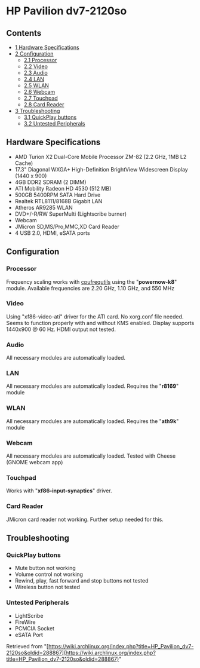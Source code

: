 # HP Pavilion dv7-2120so

## Contents

*   [1 Hardware Specifications](#Hardware_Specifications)
*   [2 Configuration](#Configuration)
    *   [2.1 Processor](#Processor)
    *   [2.2 Video](#Video)
    *   [2.3 Audio](#Audio)
    *   [2.4 LAN](#LAN)
    *   [2.5 WLAN](#WLAN)
    *   [2.6 Webcam](#Webcam)
    *   [2.7 Touchpad](#Touchpad)
    *   [2.8 Card Reader](#Card_Reader)
*   [3 Troubleshooting](#Troubleshooting)
    *   [3.1 QuickPlay buttons](#QuickPlay_buttons)
    *   [3.2 Untested Peripherals](#Untested_Peripherals)

## Hardware Specifications

*   AMD Turion X2 Dual-Core Mobile Processor ZM-82 (2.2 GHz, 1MB L2 Cache)
*   17.3" Diagonal WXGA+ High-Definition BrightView Widescreen Display (1440 x 900)
*   4GB DDR2 SDRAM (2 DIMM)
*   ATI Mobility Radeon HD 4530 (512 MB)
*   500GB 5400RPM SATA Hard Drive
*   Realtek RTL8111/8168B Gigabit LAN
*   Atheros AR9285 WLAN
*   DVD+/-R/RW SuperMulti (Lightscribe burner)
*   Webcam
*   JMicron SD,MS/Pro,MMC,XD Card Reader
*   4 USB 2.0, HDMI, eSATA ports

## Configuration

### Processor

Frequency scaling works with [cpufrequtils](/index.php/Cpufrequtils "Cpufrequtils") using the "**powernow-k8**" module. Available frequencies are 2.20 GHz, 1.10 GHz, and 550 MHz

### Video

Using "xf86-video-ati" driver for the ATI card. No xorg.conf file needed. Seems to function properly with and without KMS enabled. Display supports 1440x900 @ 60 Hz. HDMI output not tested.

### Audio

All necessary modules are automatically loaded.

### LAN

All necessary modules are automatically loaded. Requires the "**r8169**" module

### WLAN

All necessary modules are automatically loaded. Requires the "**ath9k**" module

### Webcam

All necessary modules are automatically loaded. Tested with Cheese (GNOME webcam app)

### Touchpad

Works with "**xf86-input-synaptics**" driver.

### Card Reader

JMicron card reader not working. Further setup needed for this.

## Troubleshooting

### QuickPlay buttons

*   Mute button not working
*   Volume control not working
*   Rewind, play, fast forward and stop buttons not tested
*   Wireless button not tested

### Untested Peripherals

*   LightScribe
*   FireWire
*   PCMCIA Socket
*   eSATA Port

Retrieved from "[https://wiki.archlinux.org/index.php?title=HP_Pavilion_dv7-2120so&oldid=288867](https://wiki.archlinux.org/index.php?title=HP_Pavilion_dv7-2120so&oldid=288867)"